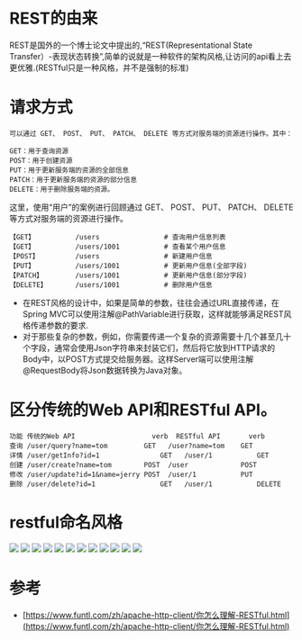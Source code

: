 # REST的由来

REST是国外的一个博士论文中提出的,“REST(Representational State Transfer）-表现状态转换”,简单的说就是一种软件的架构风格,让访问的api看上去更优雅.(RESTful只是一种风格，并不是强制的标准)

# 请求方式
    
    可以通过 GET、 POST、 PUT、 PATCH、 DELETE 等方式对服务端的资源进行操作。其中：
    
    GET：用于查询资源
    POST：用于创建资源
    PUT：用于更新服务端的资源的全部信息
    PATCH：用于更新服务端的资源的部分信息
    DELETE：用于删除服务端的资源。

这里，使用“用户”的案例进行回顾通过 GET、 POST、 PUT、 PATCH、 DELETE 等方式对服务端的资源进行操作。

    【GET】          /users                # 查询用户信息列表
    【GET】          /users/1001           # 查看某个用户信息
    【POST】         /users                # 新建用户信息
    【PUT】          /users/1001           # 更新用户信息(全部字段)
    【PATCH】        /users/1001           # 更新用户信息(部分字段)
    【DELETE】       /users/1001           # 删除用户信息

- 在REST风格的设计中，如果是简单的参数，往往会通过URL直接传递，在Spring MVC可以使用注解@PathVariable进行获取，这样就能够满足REST风格传递参数的要求.
- 对于那些复杂的参数，例如，你需要传递一个复杂的资源需要十几个甚至几十个字段，通常会使用Json字符串来封装它们，然后将它放到HTTP请求的Body中，以POST方式提交给服务器。这样Server端可以使用注解@RequestBody将Json数据转换为Java对象。
    
# 区分传统的Web API和RESTful API。

    功能 传统的Web API 					verb  RESTful API 		verb
    查询 /user/query?name=tom    		GET   /user?name=tom 	GET
    详情 /user/getInfo?id=1 		 		GET   /user/1 			GET
    创建 /user/create?name=tom   		POST  /user 			POST
    修改 /user/update?id=1&name=jerry	POST  /user/1 			PUT
    删除 /user/delete?id=1 			    GET   /user/1 			DELETE

# restful命名风格

![](pics/restful01.png)
![](pics/restful02.png)
![](pics/restful03.png)
![](pics/restful04.png)
![](pics/restful05.png)
![](pics/restful06.png)
![](pics/restful07.png)
![](pics/restful08.png)
![](pics/restful09.png)
![](pics/restful10.png)
![](pics/restful11.png)
![](pics/api文档设计.png)

# 参考

- [https://www.funtl.com/zh/apache-http-client/你怎么理解-RESTful.html](https://www.funtl.com/zh/apache-http-client/你怎么理解-RESTful.html)